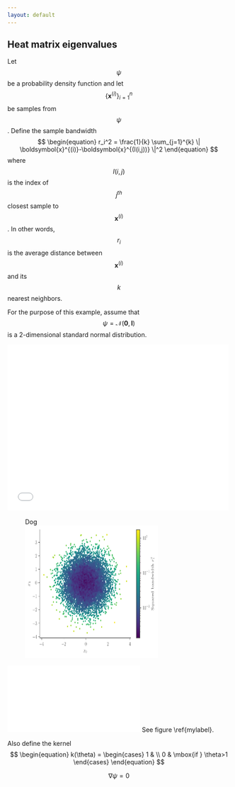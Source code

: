```yaml
---
layout: default
---
```


## Heat matrix eigenvalues

Let $$\psi$$ be a probability density function and let $$\{ \boldsymbol{x}^{(i)} \}_{i=1}^{n}$$ be samples from $$\psi$$. Define the sample bandwidth
$$
\begin{equation}
  r_i^2 = \frac{1}{k} \sum_{j=1}^{k} \| \boldsymbol{x}^{(i)}-\boldsymbol{x}^{(I(i,j))} \|^2
\end{equation}
$$
where $$I(i,j)$$ is the index of $$j^{th}$$ closest sample to $$\boldsymbol{x}^{(i)}$$. In other words, $$r_i$$ is the average distance between $$\boldsymbol{x}^{(i)}$$ and its $$k$$ nearest neighbors.

For the purpose of this example, assume that $$\psi = \mathcal{N}(\boldsymbol{0}, \boldsymbol{I})$$ is a 2-dimensional standard normal distribution.

<embed src="figures/SquaredBandwidth.pdf" width="500" height="375"
 type="application/pdf">

 <figure>
  <figcaption>Dog</figcaption>
  <img src="figures/SquaredBandwidth.pdf" width="300" height="300">
</figure>

 ![This is the caption\label{mylabel}](figures/SquaredBandwidth.pdf)
See figure \ref{mylabel}.


Also define the kernel
$$
\begin{equation}
  k(\theta) = \begin{cases}
  1 & \\
  0 & \mbox{if } \theta>1
  \end{cases}
\end{equation}
$$

$$
\begin{equation}
  \nabla \psi = 0 \tag{abc}\label{eq:one}
\end{equation}
$$
